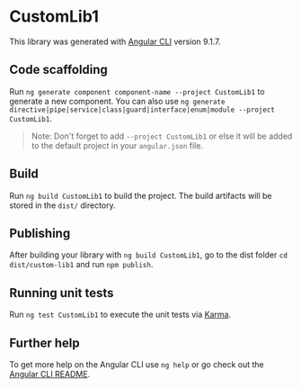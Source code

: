 # CustomLib1

This library was generated with [Angular CLI](https://github.com/angular/angular-cli) version 9.1.7.

## Code scaffolding

Run `ng generate component component-name --project CustomLib1` to generate a new component. You can also use `ng generate directive|pipe|service|class|guard|interface|enum|module --project CustomLib1`.
> Note: Don't forget to add `--project CustomLib1` or else it will be added to the default project in your `angular.json` file. 

## Build

Run `ng build CustomLib1` to build the project. The build artifacts will be stored in the `dist/` directory.

## Publishing

After building your library with `ng build CustomLib1`, go to the dist folder `cd dist/custom-lib1` and run `npm publish`.

## Running unit tests

Run `ng test CustomLib1` to execute the unit tests via [Karma](https://karma-runner.github.io).

## Further help

To get more help on the Angular CLI use `ng help` or go check out the [Angular CLI README](https://github.com/angular/angular-cli/blob/master/README.md).
